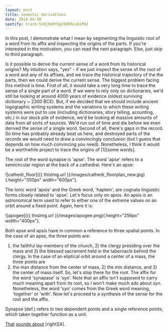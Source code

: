 ```yaml
---
layout: post
title: semantic derivations
date: 2014-04-30
spotify: track:5lBjKm0YbgCQdKRcvDzPAJ
---
```


In this post, I demonstrate what I mean by segmenting the linguistic root of a word from its affix and inspecting the origins of the parts. If you're interested in the motivation, you can read the next paragraph. Else, just skip to third paragraph.

Is it possible to derive the current sense of a word from its historical origins? My intuition says, "yes" - if we just inspect the sense of the root of a word and any of its affixes, and we trace the historical trajectory of the the parts, then we could derive the current sense. The biggest problem facing this method is time. First of all, it would take a very long time to trace the sense of a single part of a word. If we were to rely only on dictionaries, we'd still be looking at around 4000 years of evidence (oldest surviving dictionary ~ 2300 BCE). But, if we decided that we should include ancient logographic writing systems and the variations to which these writing systems were put to use (including dictionaries, story telling, acounting, etc.) in our stock pile of evidence, we'd be looking at massive amounts of data from all sorts of sources. We'd run out of time and die before we even derived the sense of a single word. Second of all, there's gaps in the record. So time has probably already beat us here, and destroyed parts of the records we would need to draw a convincingly conclusion (but I guess that depends on how much convincing you need). Nonetheless, I think it would be a worthwhile project to trace the origins of [1][some words]. 

The root of the word synapse is 'apse'. The word 'apse' refers to a semicircular region at the back of a cathedral. Here's an apse:

![cathedr_floor]({{ thisImg.url }}/images/cathedr_floorplan_new.jpg){:height="350px" width="600px"}.

The Ionic word 'apsis' and the Greek word, 'haptein', are cognate linguistic forms closely related to 'apse'. Let's focus only on apsis. An apsis is an astronomical term used to refer to either one of the extreme values on an orbit around a fixed point. Again, here it is:

![apogee]({{ thisImg.url }}/images/apogee.png){:height="256px" width="400px"}.

Both apse and apsis have in common a reference to three spatial points. In the case of an apse, the three points are: 
1) the faithful lay-members of the church, 2) the clergy presiding over the mass and 3) the blessed sacrament held in the tabernacle behind the clergy.  In the case of an eliptical orbit around a center of a mass, the three points are 
1) the max distance from the center of mass, 2) the min distance, and 3) the center of mass itself. So, let's stop there for the root. The affix for the word 'synapase' is 'syn'. Note that an affix isn't supposed to carry much meaning apart from its root, so I won't make much ado about syn. Nonetheless, the word 'syn' comes from the Greek word meaning, 'together' or 'with'. Now let's proceed to a synthesis of the sense for the root and the affix.

Synapse (def.) refers to two dependent points and a single reference points, which taken together function as a unit.

[That][2] [sounds about][3] [right][4].

[1]: "http://nws.merriam-webster.com/opendictionary/newword_display_recent.php"
[2]: "https://en.wikipedia.org/wiki/Chemical_synapse#Structure"
[3]: "http://www.cell.com/trends/neurosciences/abstract/S0166-2236(09)00101-5?_returnURL=http%3A%2F%2Flinkinghub.elsevier.com%2Fretrieve%2Fpii%2FS0166223609001015%3Fshowall%3Dtrue"